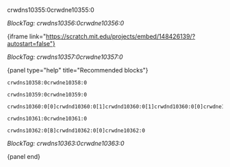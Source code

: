 crwdns10355:0crwdne10355:0

*BlockTag: crwdns10356:0crwdne10356:0*

{iframe link="https://scratch.mit.edu/projects/embed/148426139/?autostart=false"}

*BlockTag: crwdns10357:0crwdne10357:0*

{panel type="help" title="Recommended blocks"}

<pre><code class="scratch:split:random">crwdns10358:0crwdne10358:0
</code></pre>

<pre><code class="scratch:split:random">crwdns10359:0crwdne10359:0
</code></pre>

<pre><code class="scratch:split:random">crwdns10360:0[0]crwdnd10360:0[1]crwdnd10360:0[1]crwdnd10360:0[0]crwdne10360:0
</code></pre>

<pre><code class="scratch:split:random">crwdns10361:0crwdne10361:0
</code></pre>

<pre><code class="scratch:split:random">crwdns10362:0[B]crwdnd10362:0[0]crwdne10362:0
</code></pre>

*BlockTag: crwdns10363:0crwdne10363:0*

{panel end}